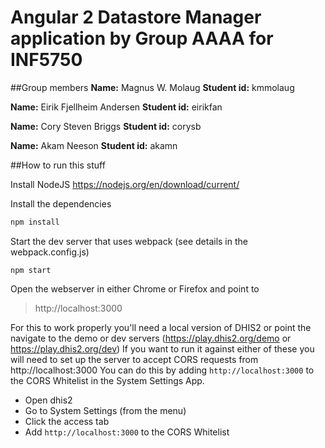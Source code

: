 # Angular 2 Datastore Manager application by Group AAAA for INF5750

##Group members
**Name:** Magnus W. Molaug
**Student id:** kmmolaug

**Name:** Eirik Fjellheim Andersen
**Student id:** eirikfan

**Name:** Cory Steven Briggs
**Student id:** corysb

**Name:** Akam Neeson
**Student id:** akamn



##How to run this stuff

Install NodeJS
https://nodejs.org/en/download/current/

Install the dependencies
```bash
npm install
```

Start the dev server that uses webpack (see details in the webpack.config.js)
```
npm start
```

Open the webserver in either Chrome or Firefox and point to
> http://localhost:3000

For this to work properly you'll need a local version of DHIS2 or point the navigate to the demo or dev servers (https://play.dhis2.org/demo or https://play.dhis2.org/dev)
If you want to run it against either of these you will need to set up the server to accept CORS requests from http://localhost:3000
You can do this by adding `http://localhost:3000` to the CORS Whitelist in the System Settings App.

- Open dhis2
- Go to System Settings (from the menu)
- Click the access tab
- Add `http://localhost:3000` to the CORS Whitelist
